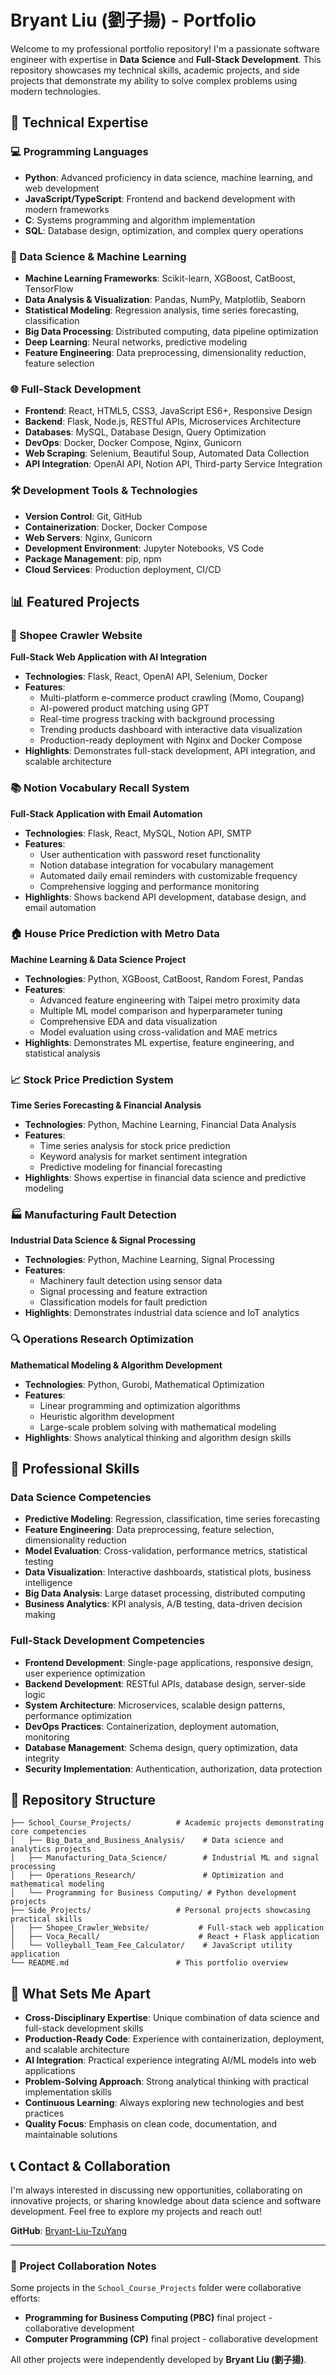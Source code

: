 # Bryant Liu (劉子揚) - Portfolio

Welcome to my professional portfolio repository! I'm a passionate software engineer with expertise in **Data Science** and **Full-Stack Development**. This repository showcases my technical skills, academic projects, and side projects that demonstrate my ability to solve complex problems using modern technologies.

## 🚀 Technical Expertise

### 💻 Programming Languages
- **Python**: Advanced proficiency in data science, machine learning, and web development
- **JavaScript/TypeScript**: Frontend and backend development with modern frameworks
- **C**: Systems programming and algorithm implementation
- **SQL**: Database design, optimization, and complex query operations

### 🔬 Data Science & Machine Learning
- **Machine Learning Frameworks**: Scikit-learn, XGBoost, CatBoost, TensorFlow
- **Data Analysis & Visualization**: Pandas, NumPy, Matplotlib, Seaborn
- **Statistical Modeling**: Regression analysis, time series forecasting, classification
- **Big Data Processing**: Distributed computing, data pipeline optimization
- **Deep Learning**: Neural networks, predictive modeling
- **Feature Engineering**: Data preprocessing, dimensionality reduction, feature selection

### 🌐 Full-Stack Development
- **Frontend**: React, HTML5, CSS3, JavaScript ES6+, Responsive Design
- **Backend**: Flask, Node.js, RESTful APIs, Microservices Architecture
- **Databases**: MySQL, Database Design, Query Optimization
- **DevOps**: Docker, Docker Compose, Nginx, Gunicorn
- **Web Scraping**: Selenium, Beautiful Soup, Automated Data Collection
- **API Integration**: OpenAI API, Notion API, Third-party Service Integration

### 🛠️ Development Tools & Technologies
- **Version Control**: Git, GitHub
- **Containerization**: Docker, Docker Compose
- **Web Servers**: Nginx, Gunicorn
- **Development Environment**: Jupyter Notebooks, VS Code
- **Package Management**: pip, npm
- **Cloud Services**: Production deployment, CI/CD

## 📊 Featured Projects

### 🛒 Shopee Crawler Website
**Full-Stack Web Application with AI Integration**
- **Technologies**: Flask, React, OpenAI API, Selenium, Docker
- **Features**: 
  - Multi-platform e-commerce product crawling (Momo, Coupang)
  - AI-powered product matching using GPT
  - Real-time progress tracking with background processing
  - Trending products dashboard with interactive data visualization
  - Production-ready deployment with Nginx and Docker Compose
- **Highlights**: Demonstrates full-stack development, API integration, and scalable architecture

### 📚 Notion Vocabulary Recall System
**Full-Stack Application with Email Automation**
- **Technologies**: Flask, React, MySQL, Notion API, SMTP
- **Features**:
  - User authentication with password reset functionality
  - Notion database integration for vocabulary management
  - Automated daily email reminders with customizable frequency
  - Comprehensive logging and performance monitoring
- **Highlights**: Shows backend API development, database design, and email automation

### 🏠 House Price Prediction with Metro Data
**Machine Learning & Data Science Project**
- **Technologies**: Python, XGBoost, CatBoost, Random Forest, Pandas
- **Features**:
  - Advanced feature engineering with Taipei metro proximity data
  - Multiple ML model comparison and hyperparameter tuning
  - Comprehensive EDA and data visualization
  - Model evaluation using cross-validation and MAE metrics
- **Highlights**: Demonstrates ML expertise, feature engineering, and statistical analysis

### 📈 Stock Price Prediction System
**Time Series Forecasting & Financial Analysis**
- **Technologies**: Python, Machine Learning, Financial Data Analysis
- **Features**:
  - Time series analysis for stock price prediction
  - Keyword analysis for market sentiment integration
  - Predictive modeling for financial forecasting
- **Highlights**: Shows expertise in financial data science and predictive modeling

### 🏭 Manufacturing Fault Detection
**Industrial Data Science & Signal Processing**
- **Technologies**: Python, Machine Learning, Signal Processing
- **Features**:
  - Machinery fault detection using sensor data
  - Signal processing and feature extraction
  - Classification models for fault prediction
- **Highlights**: Demonstrates industrial data science and IoT analytics

### 🔍 Operations Research Optimization
**Mathematical Modeling & Algorithm Development**
- **Technologies**: Python, Gurobi, Mathematical Optimization
- **Features**:
  - Linear programming and optimization algorithms
  - Heuristic algorithm development
  - Large-scale problem solving with mathematical modeling
- **Highlights**: Shows analytical thinking and algorithm design skills

## 🎯 Professional Skills

### Data Science Competencies
- **Predictive Modeling**: Regression, classification, time series forecasting
- **Feature Engineering**: Data preprocessing, feature selection, dimensionality reduction
- **Model Evaluation**: Cross-validation, performance metrics, statistical testing
- **Data Visualization**: Interactive dashboards, statistical plots, business intelligence
- **Big Data Analysis**: Large dataset processing, distributed computing
- **Business Analytics**: KPI analysis, A/B testing, data-driven decision making

### Full-Stack Development Competencies
- **Frontend Development**: Single-page applications, responsive design, user experience optimization
- **Backend Development**: RESTful APIs, database design, server-side logic
- **System Architecture**: Microservices, scalable design patterns, performance optimization
- **DevOps Practices**: Containerization, deployment automation, monitoring
- **Database Management**: Schema design, query optimization, data integrity
- **Security Implementation**: Authentication, authorization, data protection

## 📂 Repository Structure

```
├── School_Course_Projects/          # Academic projects demonstrating core competencies
│   ├── Big_Data_and_Business_Analysis/    # Data science and analytics projects
│   ├── Manufacturing_Data_Science/        # Industrial ML and signal processing
│   ├── Operations_Research/               # Optimization and mathematical modeling
│   └── Programming for Business Computing/ # Python development projects
├── Side_Projects/                   # Personal projects showcasing practical skills
│   ├── Shopee_Crawler_Website/           # Full-stack web application
│   ├── Voca_Recall/                      # React + Flask application
│   └── Volleyball_Team_Fee_Calculator/    # JavaScript utility application
└── README.md                        # This portfolio overview
```

## 🌟 What Sets Me Apart

- **Cross-Disciplinary Expertise**: Unique combination of data science and full-stack development skills
- **Production-Ready Code**: Experience with containerization, deployment, and scalable architecture
- **AI Integration**: Practical experience integrating AI/ML models into web applications
- **Problem-Solving Approach**: Strong analytical thinking with practical implementation skills
- **Continuous Learning**: Always exploring new technologies and best practices
- **Quality Focus**: Emphasis on clean code, documentation, and maintainable solutions

## 📞 Contact & Collaboration

I'm always interested in discussing new opportunities, collaborating on innovative projects, or sharing knowledge about data science and software development. Feel free to explore my projects and reach out!

**GitHub**: [Bryant-Liu-TzuYang](https://github.com/Bryant-Liu-TzuYang)

---

### 📝 Project Collaboration Notes
Some projects in the `School_Course_Projects` folder were collaborative efforts:
- **Programming for Business Computing (PBC)** final project - collaborative development
- **Computer Programming (CP)** final project - collaborative development

All other projects were independently developed by **Bryant Liu (劉子揚)**.
